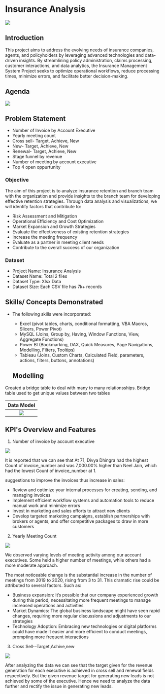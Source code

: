 # Insurance Analysis

![](Insurance_intro_image.webp)

## Introduction

This project aims to address the evolving needs of insurance companies, agents, and policyholders by leveraging advanced technologies and data-driven insights. By streamlining policy administration, claims processing, customer interactions, and data analytics, the Insurance Management System Project seeks to optimize operational workflows, reduce processing times, minimize errors, and facilitate better decision-making.

## Agenda
![](Insurance_Agenda.jpg)

## Problem Statement
 -	Number of Invoice by Account Executive
 - 	Yearly meeting count
 -  Cross sell- Target, Achieve, New
 -  New- Target, Achieve, New
 -  Renewal- Target, Achieve, New
 -  Stage funnel by revenue
 -  Number of meeting by account executive
 -  Top 4 open oppurtunity

### Objective
The aim of this project is to analyze insurance retention and branch team with the organization and provide insights to the branch team for developing effective retention strategies. Through data analysis and visualizations, we will identify factors that contribute to:

- Risk Assessment and Mitigation
- Operational Efficiency and Cost Optimization
- Market Expansion and Growth Strategies
- Evaluate the effectiveness of existing retention strategies
- Increase the meeting frequency
- Evaluate as a partner in meeting client needs
- Contribute to the overall success of our organization

### Dataset  
-	Project Name: Insurance Analysis
- Dataset Name: Total 2 files
- Dataset Type: Xlsx Data
- Dataset Size: Each CSV file has 7k+ records

## Skills/ Concepts Demonstrated
- The following skills were incorporated:
   - Excel (pivot tables, charts, conditional formatting, VBA Macros, Slicers, Power Pivot)
   - MySQL (Joins, Group by, Having, Window Functions, View, Aggregate Functions)
   - Power BI (Bookmarking, DAX, Quick Measures, Page Navigations, Modelling, Filters, Tooltips)
   - Tableau (Joins, Custom Charts, Calculated Field, parameters, actions, filters, buttons, annotations)
 
  ## Modelling
Created a bridge table to deal with many to many relationsships. Bridge table used to get unique values between two tables

 Data Model                                                                                                      |
:---------------------------------------------------------------------------------------------------------------:|
![](Insurance_Relationships.png)                                                                                 |  

## KPI's Overview and Features 

1. Number of invoice by account executive

![](Insurance_KPI_1.jpg)

It is reported that we can see that ﻿At 71, Divya Dhingra had the highest Count of invoice_number and was 7,000.00% higher than Neel Jain, which had the lowest Count of invoice_number at 1.

suggestions to improve the invoices thus increase in sales:
- Review and optimize your internal processes for creating, sending, and managing invoices 
- Implement efficient workflow systems and automation tools to reduce manual work and minimize errors
- Invest in marketing and sales efforts to attract new clients
- Develop targeted marketing campaigns, establish partnerships with brokers or agents, and offer competitive packages to draw in more customers

2. Yearly Meeting Count

![](Insurance_KPI_2.jpg)

We observed varying levels of meeting activity among our account executives. Some held a higher number of meetings, while others had a more moderate approach.

The most noticeable change is the substantial increase in the number of meetings from 2019 to 2020, rising from 3 to 31. This dramatic rise could be attributed to several factors. Such as:
- Business expansion: 
It’s possible that our company experienced growth during this period, necessitating more frequent meetings to manage increased operations and activities
- Market Dynamics: 
The global business landscape might have seen rapid changes, requiring more regular discussions  and adjustments to our strategies
- Technology Adoption: 
Embracing new technologies or digital platforms could have made it easier and more efficient to conduct meetings, prompting more frequent interactions

3. Cross Sell--Target,Achive,new

![](Insurance_KPI_3.jpg)

After analyzing the data we can see that the target given for the revenue generation for each executive is achieved in cross sell and renewal fields respectively.
But the given revenue target for generating new leads is not achieved by some of the executive. Hence we need to analyze the data further and rectify the issue in generating new leads. 




  



